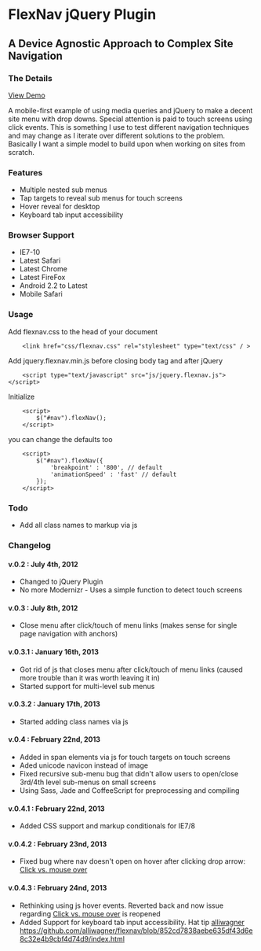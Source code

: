 # FlexNav jQuery Plugin

## A Device Agnostic Approach to Complex Site Navigation

### The Details
[View Demo](http://jasonweaver.name/lab/flexiblenavigation/)

A mobile-first example of using media queries and jQuery to make a decent site menu with drop downs. Special attention is paid to touch screens using click events. This is something I use to test different navigation techniques and may change as I iterate over different solutions to the problem. Basically I want a simple model to build upon when working on sites from scratch.

### Features
* Multiple nested sub menus
* Tap targets to reveal sub menus for touch screens
* Hover reveal for desktop
* Keyboard tab input accessibility

### Browser Support
* IE7-10
* Latest Safari
* Latest Chrome
* Latest FireFox
* Android 2.2 to Latest
* Mobile Safari

### Usage

Add flexnav.css to the head of your document
		
		<link href="css/flexnav.css" rel="stylesheet" type="text/css" / >
		
Add jquery.flexnav.min.js before closing body tag and after jQuery
		
		<script type="text/javascript" src="js/jquery.flexnav.js"></script>
		
Initialize

		<script>
			$("#nav").flexNav();
		</script>		

you can change the defaults too
	
		<script>
			$("#nav").flexNav({
				'breakpoint' : '800', // default
				'animationSpeed' : 'fast' // default			
			});			
		</script>	
		
### Todo

* Add all class names to markup via js

### Changelog

#### v.0.2 : July 4th, 2012

* Changed to jQuery Plugin
* No more Modernizr - Uses a simple function to detect touch screens

#### v.0.3 : July 8th, 2012

* Close menu after click/touch of menu links (makes sense for single page navigation with anchors)

#### v.0.3.1 : January 16th, 2013

* Got rid of js that closes menu after click/touch of menu links (caused more trouble than it was worth leaving it in)
* Started support for multi-level sub menus

#### v.0.3.2 : January 17th, 2013

* Started adding class names via js

#### v.0.4 : February 22nd, 2013
* Added in span elements via js for touch targets on touch screens
* Aded unicode navicon instead of image
* Fixed recursive sub-menu bug that didn't allow users to open/close 3rd/4th level sub-menus on small screens
* Using Sass, Jade and CoffeeScript for preprocessing and compiling

#### v.0.4.1 : February 22nd, 2013
* Added CSS support and markup conditionals for IE7/8

#### v.0.4.2 : February 23nd, 2013
* Fixed bug where nav doesn't open on hover after clicking drop arrow: [Click vs. mouse over](https://github.com/indyplanets/flexnav/issues/16)

#### v.0.4.3 : February 24nd, 2013
* Rethinking using js hover events. Reverted back and now issue regarding [Click vs. mouse over](https://github.com/indyplanets/flexnav/issues/16) is reopened
* Added Support for keyboard tab input accessibility. Hat tip [alliwagner](https://github.com/alliwagner)  https://github.com/alliwagner/flexnav/blob/852cd7838aebe635df43d6e8c32e4b9cbf4d74d9/index.html

